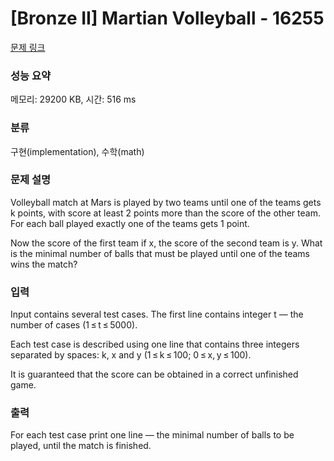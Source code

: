 # [Bronze II] Martian Volleyball - 16255 

[문제 링크](https://www.acmicpc.net/problem/16255) 

### 성능 요약

메모리: 29200 KB, 시간: 516 ms

### 분류

구현(implementation), 수학(math)

### 문제 설명

<p>Volleyball match at Mars is played by two teams until one of the teams gets k points, with score at least 2 points more than the score of the other team. For each ball played exactly one of the teams gets 1 point.</p>

<p>Now the score of the first team if x, the score of the second team is y. What is the minimal number of balls that must be played until one of the teams wins the match?</p>

### 입력 

 <p>Input contains several test cases. The first line contains integer t — the number of cases (1 ≤ t ≤ 5000).</p>

<p>Each test case is described using one line that contains three integers separated by spaces: k, x and y (1 ≤ k ≤ 100; 0 ≤ x, y ≤ 100).</p>

<p>It is guaranteed that the score can be obtained in a correct unfinished game.</p>

### 출력 

 <p>For each test case print one line — the minimal number of balls to be played, until the match is finished.</p>

